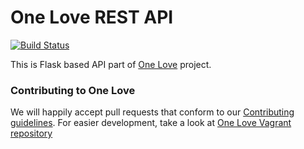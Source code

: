 One Love REST API
=================

[![Build Status](https://api.shippable.com/projects/5435679e7a7fb11eaa64b69d/badge?branchName=master)](https://app.shippable.com/projects/5435679e7a7fb11eaa64b69d/builds/latest)

This is Flask based API part of [One Love](https://one-love.github.io/) project.

### Contributing to One Love
We will happily accept pull requests that conform to our [Contributing guidelines](CONTRIBUTING.md). For easier development, take a look at [One Love Vagrant repository](https://github.com/one-love/vagrant-one-love)
